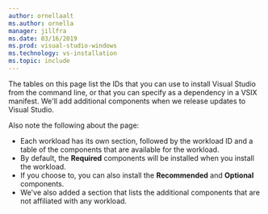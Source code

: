 ```yaml
---
author: ornellaalt
ms.author: ornella
manager: jillfra
ms.date: 03/16/2019
ms.prod: visual-studio-windows
ms.technology: vs-installation
ms.topic: include
---
```

The tables on this page list the IDs that you can use to install Visual Studio from the command line, or that you can specify as a dependency in a VSIX manifest. We'll add additional components when we release updates to Visual Studio.

Also note the following about the page:

* Each workload has its own section, followed by the workload ID and a table of the components that are available for the workload.
* By default, the **Required** components will be installed when you install the workload.
* If you choose to, you can also install the **Recommended** and **Optional** components.
* We've also added a section that lists the additional components that are not affiliated with any workload.
